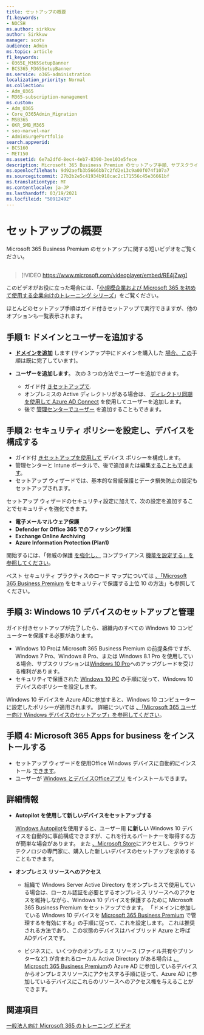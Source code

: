 ```yaml
---
title: セットアップの概要
f1.keywords:
- NOCSH
ms.author: sirkkuw
author: Sirkkuw
manager: scotv
audience: Admin
ms.topic: article
f1_keywords:
- O365E_M365SetupBanner
- BCS365_M365SetupBanner
ms.service: o365-administration
localization_priority: Normal
ms.collection:
- Adm_O365
- M365-subscription-management
ms.custom:
- Adm_O365
- Core_O365Admin_Migration
- MSB365
- OKR_SMB_M365
- seo-marvel-mar
- AdminSurgePortfolio
search.appverid:
- BCS160
- MET150
ms.assetid: 6e7a2dfd-8ec4-4eb7-8390-3ee103e5fece
description: Microsoft 365 Business Premium のセットアップ手順、サブスクライブからドメインとユーザーの追加、セキュリティ ポリシーの設定などについて説明します。
ms.openlocfilehash: 9d92aefb3b5666bb7c2fd2e13c9a00f074f107a7
ms.sourcegitcommit: 27b2b2e5c41934b918cac2c171556c45e36661bf
ms.translationtype: MT
ms.contentlocale: ja-JP
ms.lasthandoff: 03/19/2021
ms.locfileid: "50912492"
---
```

# <a name="overview-of-setup"></a>セットアップの概要

Microsoft 365 Business Premium のセットアップに関する短いビデオをご覧ください。<br><br>

> [!VIDEO https://www.microsoft.com/videoplayer/embed/RE4jZwg] 

このビデオがお役に立った場合には、「[小規模企業および Microsoft 365 を初めて使用する企業向けのトレーニング シリーズ](https://support.microsoft.com/office/6ab4bbcd-79cf-4000-a0bd-d42ce4d12816)」をご覧ください。

ほとんどのセットアップ手順はガイド付きセットアップで実行できますが、他のオプションも一覧表示されます。

## <a name="step-1-add-your-domain-and-users"></a>手順 1: ドメインとユーザーを追加する

   - **[ドメインを追加](set-up.md#add-your-domain-to-personalize-sign-in)** します (サインアップ中にドメインを購入した [場合、この](sign-up.md)手順は既に完了しています)。

   - **ユーザーを追加します**。 次の 3 つの方法でユーザーを追加できます。
        - ガイド付 [きセットアップで](set-up.md#add-users-in-the-wizard).
        - オンプレミスの Active ディレクトリがある場合は、 [ディレクトリ同期を使用して Azure AD Connect](../enterprise/set-up-directory-synchronization.md) を使用してユーザーを追加します。
        - 後で [管理センターでユーザー](../admin/add-users/add-users.md) を追加することもできます。
## <a name="step-2-set-up-security-policies-and-configure-devices"></a>手順 2: セキュリティ ポリシーを設定し、デバイスを構成する 

  - ガイド付 [きセットアップを使用して](set-up.md#protect-your-organization) デバイス ポリシーを構成します。 
  - 管理センターと Intune ポータルで、後で[](view-policies-and-devices.md)追加または編集[することもできます](/intune/tutorial-walkthrough-intune-portal)。
  - セットアップ ウィザードでは、基本的な脅威保護とデータ損失防止の設定もセットアップされます。
  
  セットアップ ウィザードのセキュリティ設定に加えて、次の設定を追加することでセキュリティを強化できます。

- **電子メールマルウェア保護**
- **Defender for Office 365 でのフィッシング対策**
- **Exchange Online Archiving**
- **Azure Information Protection (Plan1)**

開始するには、「脅威の保護 [を強化し、](increase-threat-protection.md) コンプライアンス [機能を設定する」を参照してください](set-up-compliance.md)。

ベスト セキュリティ プラクティスのロード マップについては [、「Microsoft 365 Business Premium](/office365/admin/security-and-compliance/secure-your-business-data) をセキュリティで保護する上位 10 の方法」も参照してください。

## <a name="step-3-set-up-and-manage-windows-10-devices"></a>手順 3: Windows 10 デバイスのセットアップと管理

ガイド付きセットアップが完了したら、組織内のすべての Windows 10 コンピューターを保護する必要があります。
  
- Windows 10 Pro[](pre-requisites-for-data-protection.md)は Microsoft 365 Business Premium の前提条件ですが、Windows 7 Pro、Windows 8 Pro、または Windows 8.1 Pro を使用している場合、サブスクリプションは[Windows 10 Pro](./upgrade-to-windows-pro-creators-update.md)へのアップグレードを受ける権利があります。
- セキュリティで保護された [Windows 10 PC](secure-win-10-pcs.md) の手順に従って、Windows 10 デバイスのポリシーを設定します。

Windows 10 デバイスを Azure ADに参加すると、Windows 10 コンピューターに設定したポリシーが適用されます。 詳細については [、「Microsoft 365 ユーザー向け Windows デバイスのセットアップ」を参照してください](set-up-windows-devices.md)。

## <a name="step-4-install-microsoft-365-apps-for-business"></a>手順 4: Microsoft 365 Apps for business をインストールする
- セットアップ ウィザードを使用Office Windows デバイスに自動的にインストール [できます](set-up.md#deploy-office-365-client-apps)。
- ユーザーが [Windows とデバイスOfficeアプリ](/office365/admin/setup/install-applications) をインストールできます。
     
## <a name="advanced"></a>詳細情報
- **Autopilot を使用して新しいデバイスをセットアップする**
            
     [Windows Autopilot](add-autopilot-devices-and-profile.md)を使用すると、ユーザー用 **に新しい** Windows 10 デバイスを自動的に事前構成できますが、[](https://www.microsoft.com/solution-providers/search)これを行えるパートナーを取得する方が簡単な場合があります。 また [、Microsoft Store](https://go.microsoft.com/fwlink/?linkid=874598)にアクセスし、クラウド テクノロジの専門家に、購入した新しいデバイスのセットアップを求めすることもできます。

- **オンプレミス リソースへのアクセス**

     - 組織で Windows Server Active Directory をオンプレミスで使用している場合は、ローカル認証を必要とするオンプレミス リソースへのアクセスを維持しながら、Windows 10 デバイスを保護するために Microsoft 365 Business Premium をセットアップできます。 「ドメインに参加している Windows 10 デバイスを [Microsoft 365 Business Premium](manage-windows-devices.md) で管理するを有効にする」の手順に従って、これを設定します。 これは推奨される方法であり、この状態のデバイスはハイブリッド Azure と呼ばADデバイスです。

    - ビジネスに、いくつかのオンプレミス リソース (ファイル共有やプリンターなど) が含まれるローカル Active Directory がある場合は [、Microsoft 365 Business Premium](access-resources.md)の Azure AD に参加しているデバイスからオンプレミスリソースにアクセスする手順に従って、Azure AD に参加しているデバイスにこれらのリソースへのアクセス権を与えることができます。

## <a name="see-also"></a>関連項目

[一般法人向け Microsoft 365 のトレーニング ビデオ](https://support.microsoft.com/office/6ab4bbcd-79cf-4000-a0bd-d42ce4d12816)